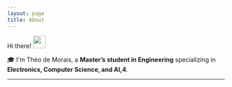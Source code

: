 ```yaml
---
layout: page
title: About
---
```


Hi there! <img src="https://media.giphy.com/media/hvRJCLFzcasrR4ia7z/giphy.gif" width="29px" height="29px">


🎓 I'm Théo de Morais, a **Master’s student in Engineering** specializing in **Electronics, Computer Science, and AI,4**.  

---

